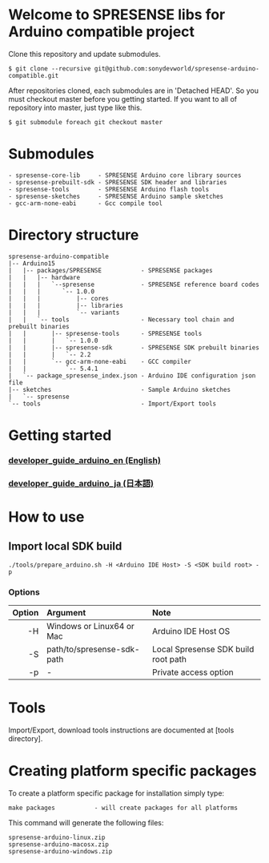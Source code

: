# Welcome to SPRESENSE libs for Arduino compatible project

Clone this repository and update submodules.

```
$ git clone --recursive git@github.com:sonydevworld/spresense-arduino-compatible.git
```

After repositories cloned, each submodules are in 'Detached HEAD'.
So you must checkout master before you getting started.
If you want to all of repository into master, just type like this.

```
$ git submodule foreach git checkout master
```

# Submodules

```
- spresense-core-lib     - SPRESENSE Arduino core library sources
- spresense-prebuilt-sdk - SPRESENSE SDK header and libraries
- spresense-tools        - SPRESENSE Arduino flash tools
- spresense-sketches     - SPRESENSE Arduino sample sketches
- gcc-arm-none-eabi      - Gcc compile tool
```

# Directory structure

```
spresense-arduino-compatible
|-- Arduino15
|   |-- packages/SPRESENSE           - SPRESENSE packages
|   |   |-- hardware
|   |   |   `--spresense             - SPRESENSE reference board codes
|   |   |      `-- 1.0.0
|   |   |          |-- cores
|   |   |          |-- libraries
|   |   |          `-- variants
|   |   `-- tools                    - Necessary tool chain and prebuilt binaries
|   |       |-- spresense-tools      - SPRESENSE tools
|   |       |   `-- 1.0.0
|   |       |-- spresense-sdk        - SPRESENSE SDK prebuilt binaries
|   |       |   `-- 2.2
|   |       `-- gcc-arm-none-eabi    - GCC compiler
|   |           `-- 5.4.1
|   `-- package_spresense_index.json - Arduino IDE configuration json file
|-- sketches                         - Sample Arduino sketches
|   `-- spresense
`-- tools                            - Import/Export tools
```

# Getting started
### [developer_guide_arduino_en (English)](https://github.com/sonydevworld/spresense-docs/blob/master/developer_guide/arduino/developer_guide_arduino_en.adoc)

### [developer_guide_arduino_ja (日本語)](https://github.com/sonydevworld/spresense-docs/blob/master/developer_guide/arduino/developer_guide_arduino_ja.adoc)

# How to use
## Import local SDK build

```
./tools/prepare_arduino.sh -H <Arduino IDE Host> -S <SDK build root> -p
```

### Options

| Option | Argument                   | Note                                |
|-------:|:---------------------------|:------------------------------------|
| -H     | Windows or Linux64 or Mac  | Arduino IDE Host OS                 |
| -S     | path/to/spresense-sdk-path | Local Spresense SDK build root path |
| -p     | -                          | Private access option               |

# Tools

Import/Export, download tools instructions are documented at [tools directory].

# Creating platform specific packages

To create a platform specific package for installation simply type:

```
make packages           - will create packages for all platforms
```

This command will generate the following files:

```
spresense-arduino-linux.zip
spresense-arduino-macosx.zip
spresense-arduino-windows.zip
```
